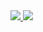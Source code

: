<a href="#">
<img src="https://github-readme-stats-mrdulin.vercel.app/api?username=217heidai&show_icons=true&hide_border=true&include_all_commits=true&hide_title=true">
<img src="https://github-readme-stats.vercel.app/api/top-langs?username=217heidai&hide_border=true&title_color=000&layout=compact">
</a>
